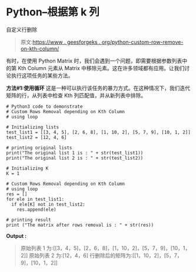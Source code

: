 # Python–根据第 k 列

自定义行删除

> 原文:[https://www . geesforgeks . org/python-custom-row-remove-on-kth-column/](https://www.geeksforgeeks.org/python-custom-rows-removal-depending-on-kth-column/)

有时，在使用 Python Matrix 时，我们会遇到一个问题，即需要根据参数列表中的第 Kth Column 元素从 Matrix 中移除元素。这在许多领域都有应用。让我们讨论执行这项任务的某些方法。

**方法#1:使用循环**
这是一种可以执行该任务的暴力方式。在这种情况下，我们迭代矩阵的行，从列表中检查 Kth 列匹配值，并从新列表中排除。

```
# Python3 code to demonstrate 
# Custom Rows Removal depending on Kth Column
# using loop

# Initializing lists
test_list1 = [[3, 4, 5], [2, 6, 8], [1, 10, 2], [5, 7, 9], [10, 1, 2]]
test_list2 = [12, 4, 6]

# printing original lists
print("The original list 1 is : " + str(test_list1))
print("The original list 2 is : " + str(test_list2))

# Initializing K 
K = 1

# Custom Rows Removal depending on Kth Column
# using loop
res = []
for ele in test_list1:
  if ele[K] not in test_list2:
    res.append(ele)

# printing result 
print ("The matrix after rows removal is : " + str(res))
```

**Output :**

> 原始列表 1 为:[[3，4，5]，[2，6，8]，[1，10，2]，[5，7，9]，[10，1，2]]
> 原始列表 2 为:[12，4，6]
> 行删除后的矩阵为:[[1，10，2]，[5，7，9]，[10，1，2]]